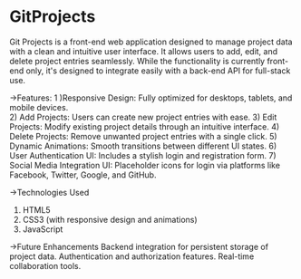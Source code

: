 # GitProjects
Git Projects is a front-end web application designed to manage project data with a clean and intuitive user interface. It allows users to add, edit, and delete project entries seamlessly. While the functionality is currently front-end only, it's designed to integrate easily with a back-end API for full-stack use.

->Features:
1 )Responsive Design: Fully optimized for desktops, tablets, and mobile devices. <br>
2) Add Projects: Users can create new project entries with ease.
3) Edit Projects: Modify existing project details through an intuitive interface.
4) Delete Projects: Remove unwanted project entries with a single click.
5) Dynamic Animations: Smooth transitions between different UI states.
6) User Authentication UI: Includes a stylish login and registration form.
7) Social Media Integration UI: Placeholder icons for login via platforms like Facebook, Twitter, Google, and GitHub.

->Technologies Used
1) HTML5
2) CSS3 (with responsive design and animations)
3) JavaScript
   
->Future Enhancements
Backend integration for persistent storage of project data.
Authentication and authorization features.
Real-time collaboration tools.
